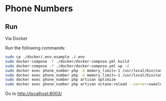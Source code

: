 # Phone Numbers

## Run

Via Docker

Run the following commands:
``` bash
sudo cp ./docker/.env.example ./.env
sudo docker-compose -f ./docker/docker-compose.yml build
sudo docker-compose -f ./docker/docker-compose.yml up -d
sudo docker exec phone_number php -d memory_limit=-1 /usr/local/bin/composer update nothing --prefer-dist --lock
sudo docker exec phone_number php -d memory_limit=-1 /usr/local/bin/composer install --prefer-dist --optimize-autoloader
sudo docker exec phone_number php artisan optimize
sudo docker exec phone_number php artisan octane:reload --server=swoole
```

Go to
[http://localhost:8003/][link]

[link]: http://localhost:8003/